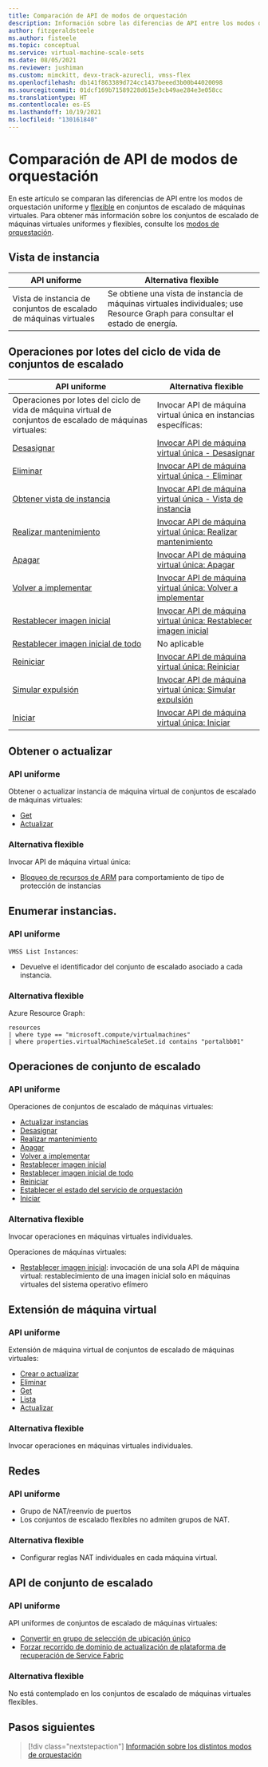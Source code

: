 ```yaml
---
title: Comparación de API de modos de orquestación
description: Información sobre las diferencias de API entre los modos de orquestación uniforme y flexible
author: fitzgeraldsteele
ms.author: fisteele
ms.topic: conceptual
ms.service: virtual-machine-scale-sets
ms.date: 08/05/2021
ms.reviewer: jushiman
ms.custom: mimckitt, devx-track-azurecli, vmss-flex
ms.openlocfilehash: db141f863389d724cc1437beeed3b00b44020098
ms.sourcegitcommit: 01dcf169b71589228d615e3cb49ae284e3e058cc
ms.translationtype: HT
ms.contentlocale: es-ES
ms.lasthandoff: 10/19/2021
ms.locfileid: "130161840"
---
```

# <a name="orchestration-modes-api-comparison"></a>Comparación de API de modos de orquestación 

En este artículo se comparan las diferencias de API entre los modos de orquestación uniforme y [flexible](..\virtual-machines\flexible-virtual-machine-scale-sets.md) en conjuntos de escalado de máquinas virtuales. Para obtener más información sobre los conjuntos de escalado de máquinas virtuales uniformes y flexibles, consulte los [modos de orquestación](virtual-machine-scale-sets-orchestration-modes.md).


## <a name="instance-view"></a>Vista de instancia

| API uniforme | Alternativa flexible |
|-|-|
| Vista de instancia de conjuntos de escalado de máquinas virtuales | Se obtiene una vista de instancia de máquinas virtuales individuales; use Resource Graph para consultar el estado de energía. |


## <a name="scale-set-lifecycle-batch-operations"></a>Operaciones por lotes del ciclo de vida de conjuntos de escalado  

| API uniforme | Alternativa flexible |
|-|-|
| Operaciones por lotes del ciclo de vida de máquina virtual de conjuntos de escalado de máquinas virtuales:  | Invocar API de máquina virtual única en instancias específicas: |
| [Desasignar](/rest/api/compute/virtualmachinescalesetvms/deallocate)  | [Invocar API de máquina virtual única - Desasignar](/rest/api/compute/virtualmachines/deallocate)   |
| [Eliminar](/rest/api/compute/virtualmachinescalesetvms/delete)  | [Invocar API de máquina virtual única - Eliminar](/rest/api/compute/virtualmachines/delete)  |
| [Obtener vista de instancia](/rest/api/compute/virtualmachinescalesetvms/getinstanceview)  | [Invocar API de máquina virtual única - Vista de instancia](/rest/api/compute/virtualmachines/instanceview)  |
| [Realizar mantenimiento](/rest/api/compute/virtualmachinescalesetvms/performmaintenance)  | [Invocar API de máquina virtual única: Realizar mantenimiento](/rest/api/compute/virtualmachines/performmaintenance)  |
| [Apagar](/rest/api/compute/virtualmachinescalesetvms/poweroff)  | [Invocar API de máquina virtual única: Apagar](/rest/api/compute/virtualmachines/poweroff)  |
| [Volver a implementar](/rest/api/compute/virtualmachinescalesetvms/redeploy)   | [Invocar API de máquina virtual única: Volver a implementar](/rest/api/compute/virtualmachines/redeploy)  |
| [Restablecer imagen inicial](/rest/api/compute/virtualmachinescalesetvms/reimage)  | [Invocar API de máquina virtual única: Restablecer imagen inicial](/rest/api/compute/virtualmachines/reimage)  |
| [Restablecer imagen inicial de todo](/rest/api/compute/virtualmachinescalesetvms/reimageall)  | No aplicable |
| [Reiniciar](/rest/api/compute/virtualmachinescalesetvms/restart)  | [Invocar API de máquina virtual única: Reiniciar](/rest/api/compute/virtualmachines/restart)  |
| [Simular expulsión](/rest/api/compute/virtualmachinescalesetvms/simulateeviction) | [Invocar API de máquina virtual única: Simular expulsión](/rest/api/compute/virtualmachines/simulateeviction)  |
| [Iniciar](/rest/api/compute/virtualmachinescalesetvms/start) | [Invocar API de máquina virtual única: Iniciar](/rest/api/compute/virtualmachines/start) |


## <a name="get-or-update"></a>Obtener o actualizar 

### <a name="uniform-api"></a>API uniforme
Obtener o actualizar instancia de máquina virtual de conjuntos de escalado de máquinas virtuales:
- [Get](/rest/api/compute/virtualmachinescalesetvms/get) 
- [Actualizar](/rest/api/compute/virtualmachinescalesetvms/update)

### <a name="flexible-alternative"></a>Alternativa flexible 
Invocar API de máquina virtual única:
- [Bloqueo de recursos de ARM](../azure-resource-manager/management/lock-resources.md?tabs=json) para comportamiento de tipo de protección de instancias 


## <a name="list-instances"></a>Enumerar instancias. 

### <a name="uniform-api"></a>API uniforme
`VMSS List Instances`: 
- Devuelve el identificador del conjunto de escalado asociado a cada instancia.

### <a name="flexible-alternative"></a>Alternativa flexible
Azure Resource Graph: 

```armasm
resources 
| where type == "microsoft.compute/virtualmachines" 
| where properties.virtualMachineScaleSet.id contains "portalbb01" 
```

## <a name="scale-set-operations"></a>Operaciones de conjunto de escalado 

### <a name="uniform-api"></a>API uniforme
Operaciones de conjuntos de escalado de máquinas virtuales:
- [Actualizar instancias](/rest/api/compute/virtual-machine-scale-sets/update-instances)
- [Desasignar](/rest/api/compute/virtual-machine-scale-sets/deallocate)
- [Realizar mantenimiento](/rest/api/compute/virtual-machine-scale-sets/perform-maintenance)
- [Apagar](/rest/api/compute/virtual-machine-scale-sets/power-off)
- [Volver a implementar](/rest/api/compute/virtual-machine-scale-sets/redeploy) 
- [Restablecer imagen inicial](/rest/api/compute/virtual-machine-scale-sets/reimage)
- [Restablecer imagen inicial de todo](/rest/api/compute/virtual-machine-scale-sets/reimage-all)
- [Reiniciar](/rest/api/compute/virtual-machine-scale-sets/restart)
- [Establecer el estado del servicio de orquestación](/rest/api/compute/virtual-machine-scale-sets/set-orchestration-service-state)
- [Iniciar](/rest/api/compute/virtual-machine-scale-sets/start)

### <a name="flexible-alternative"></a>Alternativa flexible
Invocar operaciones en máquinas virtuales individuales.

Operaciones de máquinas virtuales:
- [Restablecer imagen inicial](/rest/api/compute/virtual-machines/reimage): invocación de una sola API de máquina virtual: restablecimiento de una imagen inicial solo en máquinas virtuales del sistema operativo efímero

## <a name="vm-extension"></a>Extensión de máquina virtual

### <a name="uniform-api"></a>API uniforme
Extensión de máquina virtual de conjuntos de escalado de máquinas virtuales:
- [Crear o actualizar](/rest/api/compute/virtual-machine-scale-set-vm-extensions/create-or-update)
- [Eliminar](/rest/api/compute/virtual-machine-scale-set-vm-extensions/delete)
- [Get](/rest/api/compute/virtual-machine-scale-set-vm-extensions/get)
- [Lista](/rest/api/compute/virtual-machine-scale-set-vm-extensions/list)
- [Actualizar](/rest/api/compute/virtual-machine-scale-set-vm-extensions/update) 

### <a name="flexible-alternative"></a>Alternativa flexible
Invocar operaciones en máquinas virtuales individuales.


## <a name="networking"></a>Redes 

### <a name="uniform-api"></a>API uniforme
- Grupo de NAT/reenvío de puertos 
- Los conjuntos de escalado flexibles no admiten grupos de NAT.  

### <a name="flexible-alternative"></a>Alternativa flexible
- Configurar reglas NAT individuales en cada máquina virtual.


## <a name="scale-set-apis"></a>API de conjunto de escalado

### <a name="uniform-api"></a>API uniforme
API uniformes de conjuntos de escalado de máquinas virtuales:
- [Convertir en grupo de selección de ubicación único](/rest/api/compute/virtual-machine-scale-sets/convert-to-single-placement-group)
- [Forzar recorrido de dominio de actualización de plataforma de recuperación de Service Fabric](/rest/api/compute/virtual-machine-scale-sets/force-recovery-service-fabric-platform-update-domain-walk)

### <a name="flexible-alternative"></a>Alternativa flexible
No está contemplado en los conjuntos de escalado de máquinas virtuales flexibles.


## <a name="next-steps"></a>Pasos siguientes
> [!div class="nextstepaction"]
> [Información sobre los distintos modos de orquestación](virtual-machine-scale-sets-orchestration-modes.md)